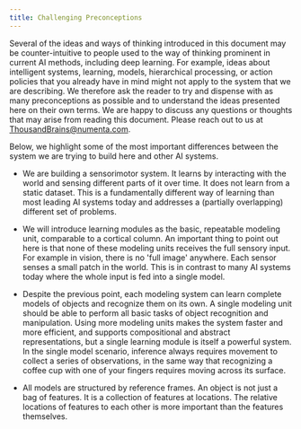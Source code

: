 ```yaml
---
title: Challenging Preconceptions
---
```

Several of the ideas and ways of thinking introduced in this document may be counter-intuitive to people used to the way of thinking prominent in current AI methods, including deep learning. For example, ideas about intelligent systems, learning, models, hierarchical processing, or action policies that you already have in mind might not apply to the system that we are describing. We therefore ask the reader to try and dispense with as many preconceptions as possible and to understand the ideas presented here on their own terms. We are happy to discuss any questions or thoughts that may arise from reading this document. Please reach out to us at [ThousandBrains@numenta.com](mailto:ThousandBrains@numenta.com).

Below, we highlight some of the most important differences between the system we are trying to build here and other AI systems.

- We are building a sensorimotor system. It learns by interacting with the world and sensing different parts of it over time. It does not learn from a static dataset. This is a fundamentally different way of learning than most leading AI systems today and addresses a (partially overlapping) different set of problems.

- We will introduce learning modules as the basic, repeatable modeling unit, comparable to a cortical column. An important thing to point out here is that none of these modeling units receives the full sensory input. For example in vision, there is no 'full image' anywhere. Each sensor senses a small patch in the world. This is in contrast to many AI systems today where the whole input is fed into a single model.

- Despite the previous point, each modeling system can learn complete models of objects and recognize them on its own. A single modeling unit should be able to perform all basic tasks of object recognition and manipulation. Using more modeling units makes the system faster and more efficient, and supports compositional and abstract representations, but a single learning module is itself a powerful system. In the single model scenario, inference always requires movement to collect a series of observations, in the same way that recognizing a coffee cup with one of your fingers requires moving across its surface.

- All models are structured by reference frames. An object is not just a bag of features. It is a collection of features at locations. The relative locations of features to each other is more important than the features themselves.